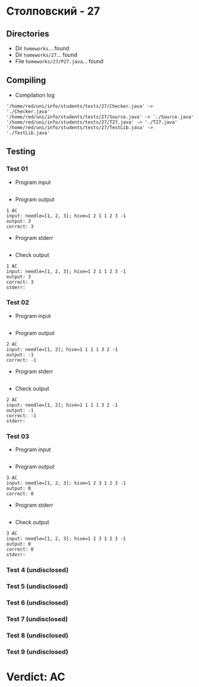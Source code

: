 # Столповский - 27
## Directories
- Dir `homeworks`... found
- Dir `homeworks/27`... found
- File `homeworks/27/P27.java`... found
## Compiling
- Compilation log
```
'/home/red/uni/info/students/tests/27/Checker.java' -> './Checker.java'
'/home/red/uni/info/students/tests/27/Source.java' -> './Source.java'
'/home/red/uni/info/students/tests/27/T27.java' -> './T27.java'
'/home/red/uni/info/students/tests/27/TestLib.java' -> './TestLib.java'

```
## Testing
### Test 01
- Program input
```

```
- Program output
```
1 AC
input: needle=[1, 2, 3]; hive=1 2 1 1 2 3 -1
output: 3
correct: 3

```
- Program stderr
```

```
- Check output
```
1 AC
input: needle=[1, 2, 3]; hive=1 2 1 1 2 3 -1
output: 3
correct: 3
stderr:

```
### Test 02
- Program input
```

```
- Program output
```
2 AC
input: needle=[1, 2]; hive=1 1 1 1 3 2 -1
output: -1
correct: -1

```
- Program stderr
```

```
- Check output
```
2 AC
input: needle=[1, 2]; hive=1 1 1 1 3 2 -1
output: -1
correct: -1
stderr:

```
### Test 03
- Program input
```

```
- Program output
```
3 AC
input: needle=[1, 2, 3]; hive=1 2 3 1 2 3 -1
output: 0
correct: 0

```
- Program stderr
```

```
- Check output
```
3 AC
input: needle=[1, 2, 3]; hive=1 2 3 1 2 3 -1
output: 0
correct: 0
stderr:

```
### Test 4 (undisclosed)
### Test 5 (undisclosed)
### Test 6 (undisclosed)
### Test 7 (undisclosed)
### Test 8 (undisclosed)
### Test 9 (undisclosed)
# Verdict: AC
